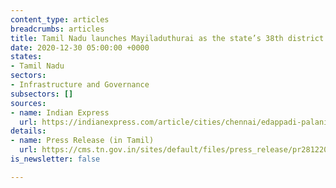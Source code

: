 ```yaml
---
content_type: articles
breadcrumbs: articles
title: Tamil Nadu launches Mayiladuthurai as the state’s 38th district
date: 2020-12-30 05:00:00 +0000
states:
- Tamil Nadu
sectors:
- Infrastructure and Governance
subsectors: []
sources:
- name: Indian Express
  url: https://indianexpress.com/article/cities/chennai/edappadi-palaniswami-launches-mayiladuthurai-38th-district-tamil-nadu-7123211/
details:
- name: Press Release (in Tamil)
  url: https://cms.tn.gov.in/sites/default/files/press_release/pr281220a.JPG
is_newsletter: false

---
```

